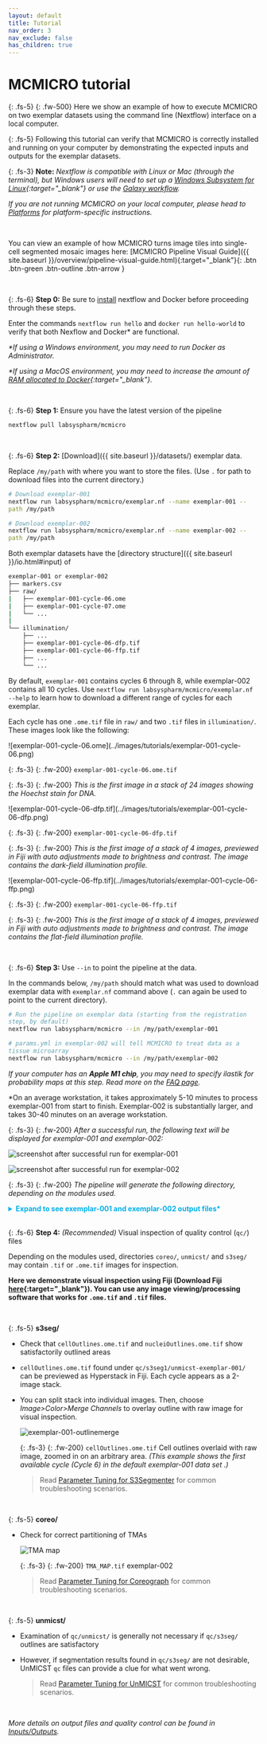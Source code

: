 ```yaml
---
layout: default
title: Tutorial
nav_order: 3
nav_exclude: false
has_children: true
---
```


# MCMICRO tutorial

{: .fs-5}
{: .fw-500}
Here we show an example of how to execute MCMICRO on two exemplar datasets using the command line (Nextflow) interface on a local computer. 

{: .fs-5}
Following this tutorial can verify that MCMICRO is correctly installed and running on your computer by demonstrating the expected inputs and outputs for the exemplar datasets. 

{: .fs-3}
**Note:** *Nextflow is compatible with Linux or Mac (through the terminal), but Windows users will need to set up a [Windows Subsystem for Linux](https://docs.microsoft.com/en-us/windows/wsl/about){:target="_blank"} or use the [Galaxy workflow]({{site.baseurl}}/platforms/galaxy/).*

*If you are not running MCMICRO on your local computer, please head to [Platforms]({{site.baseurl}}/platforms/) for platform-specific instructions.*

<br>

You can view an example of how MCMICRO turns image tiles into single-cell segmented mosaic images here: [MCMICRO Pipeline Visual Guide]({{ site.baseurl }}/overview/pipeline-visual-guide.html){:target="_blank"}{: .btn .btn-green .btn-outline .btn-arrow }

<br>

{: .fs-6}
 **Step 0:** Be sure to [install](../tutorial/installation.html) nextflow and Docker before proceeding through these steps.
 
Enter the commands `nextflow run hello` and `docker run hello-world` to verify that both Nexflow and Docker* are functional.

*\*If using a Windows environment, you may need to run Docker as Administrator.*

*\*If using a MacOS environment, you may need to increase the amount of [RAM allocated to Docker](https://docs.docker.com/desktop/mac/#resources){:target="_blank"}.*

<br>

{: .fs-6}
 **Step 1:** Ensure you have the latest version of the pipeline 

``` bash
nextflow pull labsyspharm/mcmicro
```

<br>

{: .fs-6}
**Step 2:** [Download]({{ site.baseurl }}/datasets/) exemplar data. 

Replace `/my/path` with where you want to store the files. (Use `.` for path to download files into the current directory.)

``` bash
# Download exemplar-001
nextflow run labsyspharm/mcmicro/exemplar.nf --name exemplar-001 --path /my/path

# Download exemplar-002
nextflow run labsyspharm/mcmicro/exemplar.nf --name exemplar-002 --path /my/path
```

Both exemplar datasets have the [directory structure]({{ site.baseurl }}/io.html#input) of

``` bash
exemplar-001 or exemplar-002
├── markers.csv
├── raw/
|   ├── exemplar-001-cycle-06.ome
|   ├── exemplar-001-cycle-07.ome
|   └── ...
|   
└── illumination/
    ├── ...
    ├── exemplar-001-cycle-06-dfp.tif
    ├── exemplar-001-cycle-06-ffp.tif
    ├── ...
    └── ...
```

By default, `exemplar-001` contains cycles 6 through 8, while exemplar-002 contains all 10 cycles. Use `nextflow run labsyspharm/mcmicro/exemplar.nf --help` to learn how to download a different range of cycles for each exemplar.

Each cycle has one `.ome.tif` file in `raw/` and two `.tif` files in `illumination/`. These images look like the following:

<div class="row">
<div class="col-xs-4 col-sm-4">
<div markdown="1">
![exemplar-001-cycle-06.ome](../images/tutorials/exemplar-001-cycle-06.png)

{: .fs-3}
{: .fw-200}
`exemplar-001-cycle-06.ome.tif`

{: .fs-3}
{: .fw-200}
*This is the first image in a stack of 24 images showing the Hoechst stain for DNA.*
</div>
</div>

<div class="col-xs-4 col-sm-4">
<div markdown="1">
![exemplar-001-cycle-06-dfp.tif](../images/tutorials/exemplar-001-cycle-06-dfp.png)

{: .fs-3}
{: .fw-200}
`exemplar-001-cycle-06-dfp.tif`

{: .fs-3}
{: .fw-200}
*This is the first image of a stack of 4 images, previewed in Fiji with auto adjustments made to brightness and contrast. The image contains the dark-field illumination profile.*
</div>
</div>

<div class="col-xs-4 col-sm-4">
<div markdown="1">
![exemplar-001-cycle-06-ffp.tif](../images/tutorials/exemplar-001-cycle-06-ffp.png)

{: .fs-3}
{: .fw-200}
`exemplar-001-cycle-06-ffp.tif`

{: .fs-3}
{: .fw-200}
*This is the first image of a stack of 4 images, previewed in Fiji with auto adjustments made to brightness and contrast. The image contains the flat-field illumination profile.*
</div>
</div>

</div>

<br>

{: .fs-6}
**Step 3:** Use `--in` to point the pipeline at the data.  

In the commands below, `/my/path` should match what was used to download exemplar data with `exemplar.nf` command above (`.` can again be used to point to the current directory).

``` bash
# Run the pipeline on exemplar data (starting from the registration step, by default)
nextflow run labsyspharm/mcmicro --in /my/path/exemplar-001

# params.yml in exemplar-002 will tell MCMICRO to treat data as a tissue microarray
nextflow run labsyspharm/mcmicro --in /my/path/exemplar-002
```

*If your computer has an **Apple M1 chip**, you may need to specify ilastik for probability maps at this step. Read more on the [FAQ page]({{site.baseurl}}/troubleshooting/faq.html#q-my-computer-has-an-apple-m1-chip-and-the-pipeline-is-failing-at-the-segmentation-step-what-can-i-do).*

*On an average workstation, it takes approximately 5-10 minutes to process exemplar-001 from start to finish. Exemplar-002 is substantially larger, and takes 30-40 minutes on an average workstation.


{: .fs-3}
{: .fw-200}
*After a successful run, the following text will be displayed for exemplar-001 and exemplar-002:*

![screenshot after successful run for exemplar-001](../images/tutorials/exemplar-001-message.PNG)

![screenshot after successful run for exemplar-002](../images/tutorials/exemplar-002-message.PNG)

{: .fs-3}
{: .fw-200}
*The pipeline will generate the following directory, depending on the modules used.* 

<style>
  code {
    white-space : pre-wrap !important;
    word-break: break-word;
  }
  details > summary {
    color: #00B0E9;
    font-weight: bold;
  }
</style>

<details>

<summary>Expand to see exemplar-001 and exemplar-002 output files*</summary>

<div markdown="1">
*\*`raw/` and `illumination/` contents will remain the same.*
</div>

<div class="row">

<div class="col-xs-12 col-sm-6">
<div markdown="1">

``` bash
exemplar-001
├── markers.csv
├── raw/
├── illumination/
├── registration/
|  └── exemplar-001.ome
├── probability-maps/
|   └── unmicst/    
|       └── exemplar-001-pmap.tif
├── segmentation/
|   ├── cell.ome
|   └── nuclei.ome
├── quantification/
|   └── unmicst-exemplar-001_cell.csv
└── qc/
   ├── provenance/
   |   ├── quantification·mcquant(1).txt
   |   ├── quantification·mcquant(1).sh
   |   ├── reigstration·ashlar.txt
   |   ├── registration·ashlar.sh
   |   ├── segmentation·s3seg(1).txt
   |   ├── segmentation·s3seg(1).sh
   |   ├── segmentation·worker(unmicst-1).txt
   |   └── segmentation·workder(unmicst-1).sh
   ├── s3seg/
   |   └── unmicst-exemplar-001/
   |       ├── cellOutlines.ome
   |       └── nucleiOutlines.ome
   ├── unmicst/
   |   └── exemplar-001-Preview_1.tif
   └── params.yml










































```
</div>
</div>

<div class="col-xs-12 col-sm-6">
<div markdown="1">

``` bash
exemplar-002
├── markers.csv
├── raw/
├── illumination/
├── registration/
|   └── exemplar-002.ome
├── dearray/
|   ├── masks/
|   |   ├── 1_mask.tif
|   |   ├── 2_mask.tif
|   |   ├── 3_mask.tif
|   |   └── 4_mask.tif
|   ├── 1.tif
|   ├── 2.tif
|   ├── 3.tif
|   └── 4.tif
├── probability-maps/
|   └── unmicst/
|       ├── 1-pmap.tif
|       ├── 2_pmap.tif
|       ├── 3_pmap.tif
|       └── 4_pmap.tif   
├── segmentation/
|   ├── unmicst-1/
|   |   ├── cell.ome
|   |   └── nuclei.ome
|   ├── unmicst-2/
|   |   ├── cell.ome
|   |   └── nuclei.ome
|   ├── unmicst-3/
|   |   ├── cell.ome
|   |   └── nuclei.ome
|   └── unmicst-4/
|       ├── cell.ome
|       └── nuclei.ome
├── quantification/
|   ├── unmicst-1_cell.csv
|   ├── unmicst-2_cell.csv
|   ├── unmicst-3_cell.csv
|   └── unmicst-4_cell.csv
└── qc/
    ├──coreo/
    |  ├── centroidsY-X.txt
    |  └── TMA_MAP.tif
    ├── provenance/
    |   ├── dearraycoreograph(1).txt
    |   ├── dearraycoreograph(1).sh
    |   ├── quantification·mcquant(1).txt
    |   ├── quantification·mcquant(1).sh
    |   ├── ...
    |   ├── quantification·mcquant(4).txt
    |   ├── quantification·mcquant(4).sh 
    |   ├── reigstration·ashlar.txt
    |   ├── registration·ashlar.sh
    |   ├── segmentation·s3seg(1).txt
    |   ├── segmentation·s3seg(1).sh
    |   ├── ...
    |   ├── segmentation·s3seg(4).txt
    |   ├── segmentation·s3seg(4).sh 
    |   ├── segmentation·worker(unmicst-1).txt
    |   ├── segmentation·worker(unmicst-1).sh 
    |   ├── ...
    |   ├── segmentation·worker(unmicst-4).txt
    |   └── segmentation·workder(unmicst-4).sh
    ├── s3seg/
    |   └── unmicst-exemplar-001/
    |       ├── cellOutlines.ome
    |       └── nucleiOutlines.ome
    ├── unmicst/
    |   └── exemplar-001-Preview_1.tif
    └── params.yml
# Working with TMA array (tma:true in params.yml) produces the dearray/ directory
```
</div>
</div>

</div>
</details>

<br>

{: .fs-6}
**Step 4:** *(Recommended)* Visual inspection of quality control (`qc/`) files

Depending on the modules used, directories `coreo/`, `unmicst/` and `s3seg/` may contain `.tif` or `.ome.tif` images for inspection. 

**Here we demonstrate visual inspection using Fiji (Download Fiji [here](https://imagej.net/software/fiji/downloads){:target="_blank"}). You can use any image viewing/processing software that works for `.ome.tif` and `.tif` files.**

<br>

{: .fs-5}
**s3seg/**  

* Check that `cellOutlines.ome.tif` and `nucleiOutlines.ome.tif` show satisfactorily outlined areas

* `cellOutlines.ome.tif` found under `qc/s3seg1/unmicst-exemplar-001/` can be previewed as Hyperstack in Fiji. Each cycle appears as a 2-image stack. 
  
* You can split stack into individual images. Then, choose *Image>Color>Merge Channels* to overlay outline with raw image for visual inspection.

  ![exemplar-001-outlinemerge](../images/tutorials/exemplar-001-outlinemerge.PNG)

  {: .fs-3}
  {: .fw-200}
  `cellOutlines.ome.tif` Cell outlines overlaid with raw image, zoomed in on an arbitrary area. *(This example shows the first available cycle (Cycle 6) in the default exemplar-001 data set .)*

  >Read [Parameter Tuning for S3Segmenter](../troubleshooting/tuning/s3seg.html) for common troubleshooting scenarios.

<br>

{: .fs-5}
**coreo/**

* Check for correct partitioning of TMAs

  ![TMA map](../images/tutorials/tma-map.png)

  {: .fs-3}
  {: .fw-200}
  `TMA_MAP.tif` exemplar-002

  >Read [Parameter Tuning for Coreograph](../troubleshooting/tuning/coreograph.html) for common troubleshooting scenarios.
  
<br>

{: .fs-5}
**unmicst/**

* Examination of `qc/unmicst/` is generally not necessary if `qc/s3seg/` outlines are satisfactory

* However, if segmentation results found in `qc/s3seg/` are not desirable, UnMICST `qc` files can provide a clue for what went wrong. 

  >Read [Parameter Tuning for UnMICST](../troubleshooting/tuning/unmicst.html) for common troubleshooting scenarios.

<br>

*More details on output files and quality control can be found in [Inputs/Outputs]({{site.baseurl}}/io.html#output).*
